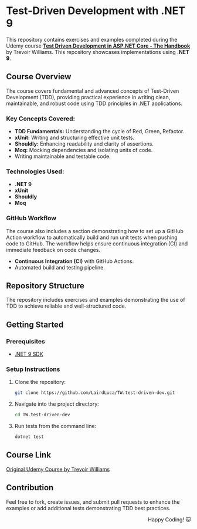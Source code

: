 # Test-Driven Development with .NET 9

This repository contains exercises and examples completed during the Udemy course **[Test Driven Development in ASP.NET Core - The Handbook](https://www.udemy.com/course/test-driven-development-in-net-core-the-handbook/)** by Trevoir Williams. This repository showcases implementations using **.NET 9**.

## Course Overview

The course covers fundamental and advanced concepts of Test-Driven Development (TDD), providing practical experience in writing clean, maintainable, and robust code using TDD principles in .NET applications.

### Key Concepts Covered:
- **TDD Fundamentals:** Understanding the cycle of Red, Green, Refactor.
- **xUnit:** Writing and structuring effective unit tests.
- **Shouldly:** Enhancing readability and clarity of assertions.
- **Moq:** Mocking dependencies and isolating units of code.
- Writing maintainable and testable code.

### Technologies Used:
- **.NET 9**
- **xUnit**
- **Shouldly**
- **Moq**

### GitHub Workflow
The course also includes a section demonstrating how to set up a GitHub Action workflow to automatically build and run unit tests when pushing code to GitHub. The workflow helps ensure continuous integration (CI) and immediate feedback on code changes.
- **Continuous Integration (CI)** with GitHub Actions.
- Automated build and testing pipeline.

## Repository Structure
The repository includes exercises and examples demonstrating the use of TDD to achieve reliable and well-structured code.

## Getting Started

### Prerequisites
- [.NET 9 SDK](https://dotnet.microsoft.com/en-us/download/dotnet/9.0)

### Setup Instructions
1. Clone the repository:
   ```bash
   git clone https://github.com/LairdLuca/TW.test-driven-dev.git
   ```

2. Navigate into the project directory:
   ```bash
   cd TW.test-driven-dev
   ```

3. Run tests from the command line:
   ```bash
   dotnet test
   ```

## Course Link
[Original Udemy Course by Trevoir Williams](https://www.udemy.com/course/test-driven-development-in-net-core-the-handbook/)

## Contribution
Feel free to fork, create issues, and submit pull requests to enhance the examples or add additional tests demonstrating TDD best practices.

<div align="right">
Happy Coding! 🐱
</div>

